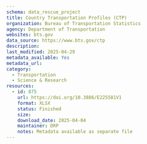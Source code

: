 ```yaml
---
schema: data_rescue_project 
title: Country Transportation Profiles (CTP)
organization: Bureau of Transportation Statistics
agency: Department of Transportation
websites: bts.gov
data_source: https://www.bts.gov/ctp
description: 
last_modified: 2025-04-29
metadata_available: Yes
metadata_url: 
category:
  - Transportation 
  - Science & Research 
resources:
  - id: 875
    url: https://doi.org/10.3886/E225581V1
    format: XLSX
    status: Finished
    size: 
    download_date: 2025-04-04
    maintainer: DRP
    notes: Metadata available as separate file
---
```

